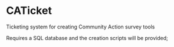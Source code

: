 # CATicket
Ticketing system for creating Community Action survey tools

Requires a SQL database and the creation scripts will be provided;